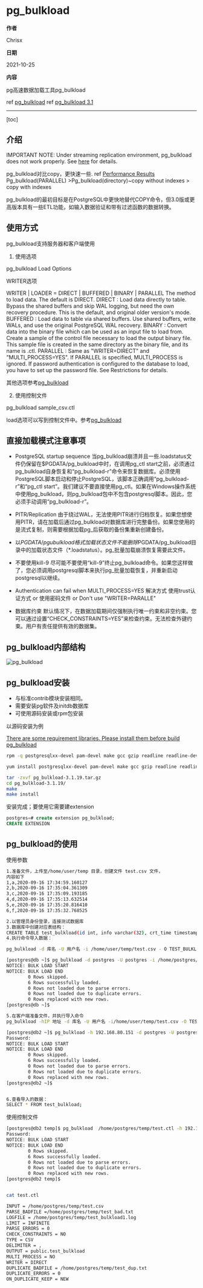 # pg_bulkload

**作者**

Chrisx

**日期**

2021-10-25

**内容**

pg高速数据加载工具pg_bulkload

ref [pg_bulkload](https://github.com/ossc-db/pg_bulkload)
ref [pg_bulkload 3.1](http://ossc-db.github.io/pg_bulkload/pg_bulkload.html#restrictions)

----

[toc]

## 介绍

IMPORTANT NOTE: Under streaming replication environment, pg_bulkload does not work properly. See [here](http://ossc-db.github.io/pg_bulkload/pg_bulkload.html#restrictions) for details.

pg_bulkload对比copy，更快速一些. ref [Performance Results](http://ossc-db.github.io/pg_bulkload/index.html)
Pg_bulkload(PARALLEL) >Pg_bulkload(directory)~copy without indexes > copy with indexes

pg_bulkload的最初目标是在PostgreSQL中更快地替代COPY命令，但3.0版或更高版本具有一些ETL功能，如输入数据验证和带有过滤函数的数据转换。

<!--
最大的优势就是速度。优势在让我们跳过shared buffer,wal buffer。直接写文件。
-->

## 使用方式

pg_bulkload支持服务器和客户端使用

1. 使用选项

pg_bulkload Load Options

WRITER选项

WRITER | LOADER = DIRECT | BUFFERED | BINARY | PARALLEL
The method to load data. The default is DIRECT.
DIRECT : Load data directly to table. Bypass the shared buffers and skip WAL logging, but need the own recovery procedure. This is the default, and original older version's mode.
BUFFERED : Load data to table via shared buffers. Use shared buffers, write WALs, and use the original PostgreSQL WAL recovery.
BINARY : Convert data into the binary file which can be used as an input file to load from. Create a sample of the control file necessary to load the output binary file. This sample file is created in the same directory as the binary file, and its name is <binary-file-name>.ctl.
PARALLEL : Same as "WRITER=DIRECT" and "MULTI_PROCESS=YES". If PARALLEL is specified, MULTI_PROCESS is ignored. If password authentication is configured to the database to load, you have to set up the password file. See Restrictions for details.

其他选项参考[pg_bulkload](http://ossc-db.github.io/pg_bulkload/pg_bulkload.html)

2. 使用控制文件

pg_bulkload sample_csv.ctl

load选项可以写到控制文件中。参考[pg_bulkload](http://ossc-db.github.io/pg_bulkload/pg_bulkload.html)

## 直接加载模式注意事项

* PostgreSQL startup sequence
当pg_bulkload崩溃并且一些.loadstatus文件仍保留在$PGDATA/pg_bulkload中时，在调用pg_ctl start之前，必须通过pg_bulkload自身恢复和“pg_bulkload-r”命令来恢复数据库。必须使用PostgreSQL脚本启动和停止PostgreSQL，该脚本正确调用“pg_bulkload-r”和“pg_ctl start”。我们建议不要直接使用pg_ctl。如果在Windows操作系统中使用pg_bulkload，则pg_bulkload包中不包含postgresql脚本。因此，您必须手动调用“pg_bulkload-r”。

* PITR/Replication
由于绕过WAL，无法使用PITR进行归档恢复。如果您想使用PITR，请在加载后通过pg_bulkload对数据库进行完整备份。如果您使用的是流式复制，则需要根据加载pg_后获取的备份集重新创建备份。

* 以$PGDATA/pgu bulkload格式加载状态文件
不能删除$PGDATA/pg_bulkload目录中的加载状态文件（*.loadstatus）。pg_批量加载崩溃恢复需要此文件。

* 不要使用kill-9
尽可能不要使用“kill-9”终止pg_bulkload命令。如果您这样做了，您必须调用postgresql脚本来执行pg_批量加载恢复，并重新启动postgresql以继续。

* Authentication can fail when MULTI_PROCESS=YES
解决方式
使用trust认证方式
or
使用密码文件
or
Don't use "WRITER=PARALLE"

* 数据库约束
默认情况下，在数据加载期间仅强制执行唯一约束和非空约束。您可以通过设置“CHECK_CONSTRAINTS=YES”来检查约束。无法检查外键约束。用户有责任提供有效的数据集。

## pg_bulkload内部结构

![pg_bulkload](http://ossc-db.github.io/pg_bulkload/img/internal.png)

## pg_bulkload安装

* 与标准contrib模块安装相同。
* 需要安装pg软件及initdb数据库
* 可使用源码安装或rpm包安装

以源码安装为例

[There are some requirement libraries. Please install them before build pg_bulkload](http://ossc-db.github.io/pg_bulkload/pg_bulkload.html#restrictions)

```sh
rpm -q postgresqlxx-devel pam-devel make gcc gzip readline readline-devel zlib zlib-devel

yum install postgresqlxx-devel pam-devel make gcc gzip readline readline-devel zlib zlib-devel

tar -zxvf pg_bulkload-3.1.19.tar.gz
cd pg_bulkload-3.1.19/
make
make install 

```

<!--
/bin/install -c -m 755  pg_bulkload.so '/opt/pg126/lib/postgresql/pg_bulkload.so'
/bin/install -c -m 644 .//pg_bulkload.control '/opt/pg126/share/postgresql/extension/'
...
/bin/mkdir -p '/opt/pg126/lib/postgresql'
/bin/mkdir -p '/opt/pg126/share/postgresql/contrib'
/bin/install -c -m 755  pg_timestamp.so '/opt/pg126/lib/postgresql/pg_timestamp.so'
/bin/install -c -m 644 .//uninstall_pg_timestamp.sql pg_timestamp.sql '/opt/pg126/share/postgresql/contrib/'
make[1]: Leaving directory `/opt/software/pg_bulkload-3.1.19/util'

-->

安装完成；要使用它需要建extension

```sql
postgres=# create extension pg_bulkload;
CREATE EXTENSION

```

## pg_bulkload的使用

使用参数

```sh
1.准备文件，上传至/home/user/temp 目录，创建文件 test.csv 文件，
内容如下
1,a,2020-09-16 17:34:59.160127
2,b,2020-09-16 17:35:04.361309
3,c,2020-09-16 17:35:09.193185
4,d,2020-09-16 17:35:13.632514
5,e,2020-09-16 17:35:20.816410
6,f,2020-09-16 17:35:32.768525

2.以管理员身份登录，连接测试数据库
3.数据库中创建对应表结构：
CREATE TABLE test_bulkload(id int, info varchar(32), crt_time timestamp);
4.执行命令导入数据：

pg_bulkload -d 库名 -U 用户名 -i /home/user/temp/test.csv - O TEST_BULKLOAD -l /home/user/temp/test_bulkload1.log -o "TYPE=CSV" -o "DELIMITER=," -o "WRITER=BUFFERED"

[postgres@db ~]$ pg_bulkload -d postgres -U postgres -i /home/postgres/temp/test.csv -O test_bulkload -l /home/postgres/temp/test_bulkload1.log -o "TYPE=CSV" -o "DELIMITER=," -o "WRITER=BUFFERED"
NOTICE: BULK LOAD START
NOTICE: BULK LOAD END
        0 Rows skipped.
        6 Rows successfully loaded.
        0 Rows not loaded due to parse errors.
        0 Rows not loaded due to duplicate errors.
        0 Rows replaced with new rows.
[postgres@db ~]$

5.在客户端准备文件，并执行导入命令
pg_bulkload -hIP 地址 -d 库名 -U 用户名 -i/home/user/temp/test.csv -O TEST_BULKLOAD -l /home/user/temp/test_bulkload2.log -o "TYPE=CSV" -o "DELIMITER=," -o "WRITER=BUFFERED"

[postgres@db2 ~]$ pg_bulkload -h 192.168.80.151 -d postgres -U postgres -i /home/postgres/temp/test.csv -O test_bulkload -l /home/postgres/temp/test_bulkload1.log -o "TYPE=CSV" -o "DELIMITER=," -o "WRITER=BUFFERED"
Password:
NOTICE: BULK LOAD START
NOTICE: BULK LOAD END
        0 Rows skipped.
        6 Rows successfully loaded.
        0 Rows not loaded due to parse errors.
        0 Rows not loaded due to duplicate errors.
        0 Rows replaced with new rows.
[postgres@db2 ~]$


6.查看导入的数据：
SELECT * FROM test_bulkload;

```

使用控制文件

```sh
[postgres@db2 temp]$ pg_bulkload  /home/postgres/temp/test.ctl -h 192.168.80.151 -d postgres -U postgres
Password:
NOTICE: BULK LOAD START
NOTICE: BULK LOAD END
        0 Rows skipped.
        6 Rows successfully loaded.
        0 Rows not loaded due to parse errors.
        0 Rows not loaded due to duplicate errors.
        0 Rows replaced with new rows.
[postgres@db2 temp]$


cat test.ctl

INPUT = /home/postgres/temp/test.csv
PARSE_BADFILE =/home/postgres/temp/test_bad.txt
LOGFILE = /home/postgres/temp/test_bulkload1.log
LIMIT = INFINITE
PARSE_ERRORS = 0
CHECK_CONSTRAINTS = NO
TYPE = CSV
DELIMITER = ,
OUTPUT = public.test_bulkload
MULTI_PROCESS = NO
WRITER = DIRECT
DUPLICATE_BADFILE = /home/postgres/temp/test_dup.txt
DUPLICATE_ERRORS = 0
ON_DUPLICATE_KEEP = NEW

```

